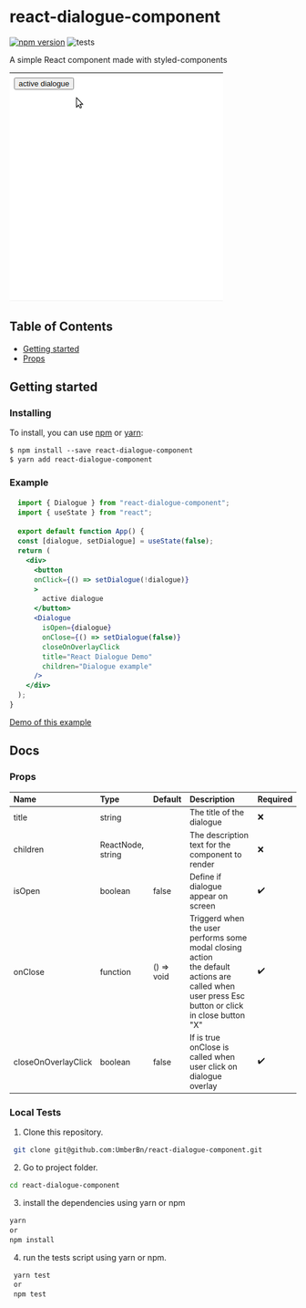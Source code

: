 # react-dialogue-component
[![npm version](https://badge.fury.io/js/react-dialogue-component.svg)](https://badge.fury.io/js/react-dialogue-component) 
![tests](https://img.shields.io/badge/tests-passing-success)

A simple React component made with styled-components

![Example gif](./ex-react-dialogue.gif)

## Table of Contents

* [Getting started](#getting-started)
* [Props](#Props)

## Getting started

### Installing
To install, you can use [npm](https://npmjs.org/) or [yarn](https://yarnpkg.com):


    $ npm install --save react-dialogue-component
    $ yarn add react-dialogue-component

### Example
```jsx
  import { Dialogue } from "react-dialogue-component";
  import { useState } from "react";
  
  export default function App() {
  const [dialogue, setDialogue] = useState(false);
  return (
    <div>
      <button
      onClick={() => setDialogue(!dialogue)}
      >
        active dialogue
      </button>
      <Dialogue
        isOpen={dialogue}
        onClose={() => setDialogue(false)}
        closeOnOverlayClick
        title="React Dialogue Demo"
        children="Dialogue example"
      />
    </div>
  );
}
```
[Demo of this example](https://codesandbox.io/s/react-dialogue-demo-jz20gd)

## Docs

### Props

| Name | Type | Default | Description | Required
|:-----|:-----|:-----|:-----|:-----|
| title | string | | The title of the dialogue | :x:
| children | ReactNode, string | | The description text for the component to render | :x:
| isOpen | boolean | false | Define if dialogue appear on screen | :heavy_check_mark:
| onClose | function | () => void | Triggerd when the user performs some modal closing action<br> the default actions are called when user press Esc button or click in close button "X" | :heavy_check_mark:
| closeOnOverlayClick | boolean | false | If is true onClose is called when user click on dialogue overlay |  :heavy_check_mark:


### Local Tests

1. Clone this repository.

 ```bash
  git clone git@github.com:UmberBn/react-dialogue-component.git
 ```

2. Go to project folder.

 ```bash
 cd react-dialogue-component
```
3. install the dependencies using yarn or npm
 ```bash
 yarn
 or
 npm install
```
4. run the tests script using yarn or npm.
```bash
 yarn test
 or
 npm test
 ```